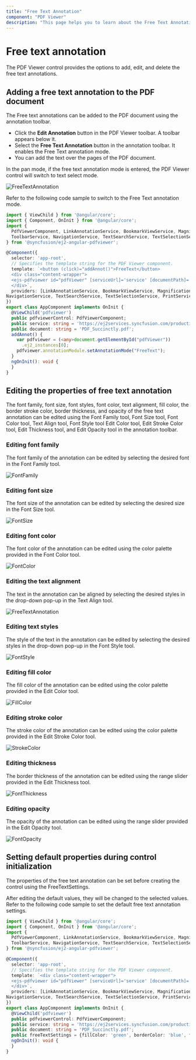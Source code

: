 ```yaml
---
title: "Free Text Annotation"
component: "PDF Viewer"
description: "This page helps you to learn about the Free Text Annotation support with a code example in the Syncfusion's Angular PDF Viewer."
---
```


# Free text annotation

The PDF Viewer control provides the options to add, edit, and delete the free text annotations.

## Adding a free text annotation to the PDF document

The Free text annotations can be added to the PDF document using the annotation toolbar.

* Click the **Edit Annotation** button in the PDF Viewer toolbar. A toolbar appears below it.
* Select the **Free Text Annotation** button in the annotation toolbar. It enables the Free Text annotation mode.
* You can add the text over the pages of the PDF document.

In the pan mode, if the free text annotation mode is entered, the PDF Viewer control will switch to text select mode.

![FreeTextAnnotation](../../pdfviewer/images/freetext_tool.png)

Refer to the following code sample to switch to the Free Text annotation mode.

```typescript
import { ViewChild } from '@angular/core';
import { Component, OnInit } from '@angular/core';
import {
  PdfViewerComponent, LinkAnnotationService, BookmarkViewService, MagnificationService, ThumbnailViewService,
  ToolbarService, NavigationService, TextSearchService, TextSelectionService, PrintService, AnnotationService
} from '@syncfusion/ej2-angular-pdfviewer';

@Component({
  selector: 'app-root',
  // Specifies the template string for the PDF Viewer component.
  template: `<button (click)="addAnnot()">FreeText</button>
  <div class="content-wrapper">
  <ejs-pdfviewer id="pdfViewer" [serviceUrl]='service' [documentPath]='document' style="height:640px;display:block"></ejs-pdfviewer>
  </div>`,
  providers: [LinkAnnotationService, BookmarkViewService, MagnificationService, ThumbnailViewService, ToolbarService,
NavigationService, TextSearchService, TextSelectionService, PrintService, AnnotationService]
})
export class AppComponent implements OnInit {
  @ViewChild('pdfviewer')
  public pdfviewerControl: PdfViewerComponent;
  public service: string = 'https://ej2services.syncfusion.com/production/web-services/api/pdfviewer';
  public document: string = 'PDF_Succinctly.pdf';
  addAnnot() {
    var pdfviewer = (<any>document.getElementById("pdfViewer"))
      .ej2_instances[0];
    pdfviewer.annotationModule.setAnnotationMode("FreeText");
  }
  ngOnInit(): void {
  }
}
```

## Editing the properties of free text annotation

The font family, font size, font styles, font color, text alignment, fill color, the border stroke color, border thickness, and opacity of the free text annotation can be edited using the Font Family tool, Font Size tool, Font Color tool, Text Align tool, Font Style tool  Edit Color tool, Edit Stroke Color tool, Edit Thickness tool, and Edit Opacity tool in the annotation toolbar.

### Editing font family

The font family of the annotation can be edited by selecting the desired font in the Font Family tool.

![FontFamily](../../pdfviewer/images/fontfamily.png)

### Editing font size

The font size of the annotation can be edited by selecting the desired size in the Font Size tool.

![FontSize](../../pdfviewer/images/fontsize.png)

### Editing font color

The font color of the annotation can be edited using the color palette provided in the Font Color tool.

![FontColor](../../pdfviewer/images/fontcolor.png)

### Editing the text alignment

The text in the annotation can be aligned by selecting the desired styles in the drop-down pop-up in the Text Align tool.

![FreeTextAnnotation](../../pdfviewer/images/textalign.png)

### Editing text styles

The style of the text in the annotation can be edited by selecting the desired styles in the drop-down pop-up in the Font Style tool.

![FontStyle](../../pdfviewer/images/fontstyle.png)

### Editing fill color

The fill color of the annotation can be edited using the color palette provided in the Edit Color tool.

![FillColor](../../pdfviewer/images/fillcolor.png)

### Editing stroke color

The stroke color of the annotation can be edited using the color palette provided in the Edit Stroke Color tool.

![StrokeColor](../../pdfviewer/images/fontstroke.png)

### Editing thickness

The border thickness of the annotation can be edited using the range slider provided in the Edit Thickness tool.

![FontThickness](../../pdfviewer/images/fontthickness.png)

### Editing opacity

The opacity of the annotation can be edited using the range slider provided in the Edit Opacity tool.

![FontOpacity](../../pdfviewer/images/fontopacity.png)

## Setting default properties during control initialization

The properties of the free text annotation can be set before creating the control using the FreeTextSettings.

After editing the default values, they will be changed to the selected values.
Refer to the following code sample to set the default free text annotation settings.

```typescript
import { ViewChild } from '@angular/core';
import { Component, OnInit } from '@angular/core';
import {
  PdfViewerComponent, LinkAnnotationService, BookmarkViewService, MagnificationService, ThumbnailViewService,
  ToolbarService, NavigationService, TextSearchService, TextSelectionService, PrintService, AnnotationService
} from '@syncfusion/ej2-angular-pdfviewer';

@Component({
  selector: 'app-root',
  // Specifies the template string for the PDF Viewer component.
  template: `<div class="content-wrapper">
  <ejs-pdfviewer id="pdfViewer" [serviceUrl]='service' [documentPath]='document' [freeTextSettings]='freeTextSettings' style="height:640px;display:block"></ejs-pdfviewer>
  </div>`,
  providers: [LinkAnnotationService, BookmarkViewService, MagnificationService, ThumbnailViewService, ToolbarService,
NavigationService, TextSearchService, TextSelectionService, PrintService, AnnotationService]
})
export class AppComponent implements OnInit {
  @ViewChild('pdfviewer')
  public pdfviewerControl: PdfViewerComponent;
  public service: string = 'https://ej2services.syncfusion.com/production/web-services/api/pdfviewer';
  public document: string = 'PDF_Succinctly.pdf';
  public freeTextSettings = {fillColor: 'green', borderColor: 'blue', fontColor: 'yellow'};
  ngOnInit(): void {
  }
}
```
